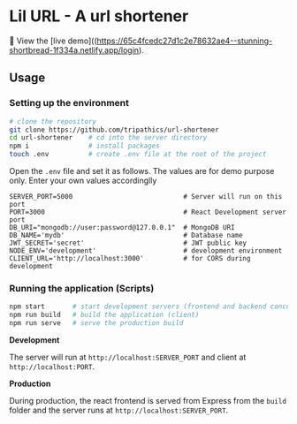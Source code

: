 # Lil URL - A url shortener

🚀 View the [live demo]((https://65c4fcedc27d1c2e78632ae4--stunning-shortbread-1f334a.netlify.app/login).

## Usage

### Setting up the environment

```sh
# clone the repository
git clone https://github.com/tripathics/url-shortener
cd url-shortener    # cd into the server directory
npm i               # install packages
touch .env          # create .env file at the root of the project
```

Open the `.env` file and set it as follows. The values are for demo purpose only. Enter your own values accordinglly

```.env
SERVER_PORT=5000                            # Server will run on this port
PORT=3000                                   # React Development server port
DB_URI="mongodb://user:password@127.0.0.1"  # MongoDB URI
DB_NAME='mydb'                              # Database name
JWT_SECRET='secret'                         # JWT public key
NODE_ENV='development'                      # development environment
CLIENT_URL='http://localhost:3000'          # for CORS during development
```

### Running the application (Scripts)

```sh
npm start       # start development servers (frontend and backend concurrently)
npm run build   # build the application (client)
npm run serve   # serve the production build
```

**Development**

The server will run at `http://localhost:SERVER_PORT` and client at `http://localhost:PORT`.

**Production**

During production, the react frontend is served from Express from the `build` folder and the server runs at `http://localhost:SERVER_PORT`.
